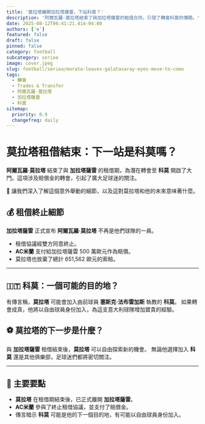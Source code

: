 ```yaml
---
title: '莫拉塔離開加拉塔薩雷，下站科莫？'
description: '阿爾瓦羅·莫拉塔結束了與加拉塔薩雷的租借合同，引發了轉會科莫的傳聞。'
date: 2025-08-12T06:41:21.414-04:00
authors: ['e']
featured: false
draft: false
pinned: false
category: football
subcategory: seriea
image: cover.jpeg
slug: football/seriea/morata-leaves-galatasaray-eyes-move-to-como
tags:
  - 轉會
  - Trades & Transfer
  - 阿爾瓦羅·莫拉塔
  - 加拉塔薩雷
  - 科莫
sitemap:
  priority: 0.9
  changefreq: daily
---
```


# 莫拉塔租借結束：下一站是科莫嗎？

**阿爾瓦羅·莫拉塔** 結束了與 **加拉塔薩雷** 的租借期，為潛在轉會至 **科莫** 開啟了大門。這項涉及賠償金的轉會，引起了廣大足球迷的關注。

🤔 讓我們深入了解這個意外舉動的細節，以及這對莫拉塔和他的未來意味著什麼。

## 💰 租借終止細節

**加拉塔薩雷** 正式宣布 **阿爾瓦羅·莫拉塔** 不再是他們球隊的一員。
- 租借協議經雙方同意終止。
- **AC米蘭** 支付給加拉塔薩雷 500 萬歐元作為賠償。
- 莫拉塔也放棄了總計 651,562 歐元的索賠。

---

## 🇮🇹 科莫：一個可能的目的地？

有傳言稱，**莫拉塔** 可能會加入由前球員 **塞斯克·法布雷加斯** 執教的 **科莫**。
如果轉會成真，他將以自由球員身份加入，為這支意大利球隊增加寶貴的經驗。

## ⚽ 莫拉塔的下一步是什麼？

與 **加拉塔薩雷** 租借結束後，**莫拉塔** 可以自由探索新的機會。
無論他選擇加入 **科莫** 還是其他俱樂部，足球迷們都將密切關注。

---

## 🧐 主要要點

- **莫拉塔** 在租借期結束後，已正式離開 **加拉塔薩雷**。
- **AC米蘭** 參與了終止租借協議，並支付了賠償金。
- 傳言暗示 **科莫** 可能是他的下一個目的地，有可能以自由球員身份加入。